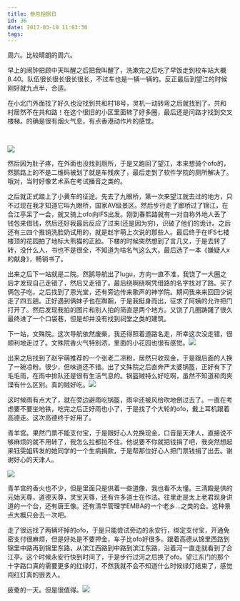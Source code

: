 ```yaml
---
title: 叁月拾捌日
id: 36
date: 2017-03-19 11:03:30
tags:
---
```


周六。比较晴朗的周六。

早上的闹钟把顾中天叫醒之后把我叫醒了，洗漱完之后吃了早饭走到校车站大概8.40。队伍很长很长很长很长，不过车也是一辆一辆的。反正最后到望江的时候刚好就九点半，合适。

在小北门外面找了好久也没找到共和村18号，灵机一动转弯之后就找到了，共和村居然不在共和路！在这个很旧的小区里面转了好多圈，最后还是问路才找到交叉楼梯。的确是很有烟火气息，有点香港动作片的感觉。

&nbsp;

![](http://img.cyrise.cn/2017/03/2017-03-19-05.49.47-1.jpg)

然后因为肚子疼，在外面也没找到厕所，于是又跑回了望江，本来想骑个ofo的，然鹅路上的不是二维码被划了就是车残疾了，最后走到了软件学院的厕所解决了。哦对，当时好像艺术系在考试播音之类的。

之后就正式踏上了小黄车的征途。先去了九眼桥，第一次来望江就去过的地方，只不过现在我才知道它叫九眼桥，国家AV级景区。然后步行走了廊桥过了锦江，在合江亭呆了一会，就又骑上ofo向IFS出发。刚到春熙路就有一对自称外地人丢了钱包来借钱，然后还好我最后反应了过来(还是因为穷)，识破了他们的诡计。之后还有三四个推销洗脸奶试用的，就是赵宇萌上次说的那些人。最后终于在IFS七楼楼顶的花园拍了地标大熊猫的正脸。下楼的时候突然想到了言几又，于是去转了转，没什么人，书也不是很全，不知道为啥名气这么大。最后选了一本《嫌疑人x的献身》，畅销书了。

出来之后下一站就是二院。然鹅导航出了lugu，方向一直不准，我饶了一大圈之后才发现自己走错了，然后又走错了。最后绕啊绕啊凭借路的名字找对了路。买了俩包子吃，之后找到了恩光堂，还有旁边传来歌声的神学院。期间我来来回回少说走了四五趟。正好遇到俩妹子也在踟蹰，于是我挺身而出，征求了阿姨的允许把门打开了。然后发现我拍的图片和别人拍的简直是两个地方。又饶了几圈踌躇了很久最终进了一个口袋巷，但是却并没有找到祠堂之类的建筑。

下一站，文殊院。这次导航依然废柴，我还得照着道路名走，所幸这次没走错，很顺利地走过了。文殊院香火气特别浓，里面的小花园也很有感觉。![](http://img.cyrise.cn/2017/03/20170318_141114.jpg)

出来之后找到了赵宇萌推荐的一个张老二凉粉，居然只收现金，于是跟后面的人换了一碗凉粉。很少，但味道还不错。出了文殊院之后直奔严太婆锅盔，正好有下了毛毛雨，在雨中排队还是很有生活气息的。锅盔贼特么好吃啊，虽然不知道和肉夹馍有什么区别。真的贼好吃。![](http://img.cyrise.cn/2017/03/20170318_143355.jpg)

这时候雨有点大了，就在旁边避雨吃锅盔，雨伞还被风给吹地倒过去了。一直在考虑要不要坐地铁，吃完之后正好雨也小了，于是找了个大轮的ofo，戴上耳机跟着高德走。这次高德终于好用了。

青羊宫。果然门票不能支付宝，于是跟好心人兑换现金，口音是天津人，直接说不够麻烦的就不用转了，我怎么拉都拉不住。他说要不你就把钱捐了吧，我突然想起来钰雯姐转发的她同学的一个生病捐款，于是帮那位好心人把门票钱捐了出去。谢谢好心的天津人。

![](http://img.cyrise.cn/2017/03/2017-03-19-05.49.37-1.jpg)

青羊宫的香火也不少，但是里面只是供着一些道像，我也看不太懂。三清殿是供的元始天尊，道德天尊，灵宝天尊，还有许多道士在作法。往里走是太上老君现身讲道的一个台，还有唐王像。还有清华管理学EMBA的一个老乡...之类的会。这种景点大概只会去一次吧。

走了很远找了两辆坏掉的ofo，于是只能尝试旁边的永安行，绑定支付宝，开通免密支付很麻烦，但是好处是不要押金，车子比ofo好很多。跟着高德从锦里西路到锦里中路再到锦里东路，从滨江西路到中路到滨江东路，沿着河一直走就看到了合江亭。这个时候永安行快到时间了，于是步行过河之后换了ofo。望江东门的那个十字路口真的需要更多的红绿灯，不然我就不会不知道什么时候绿灯结束了，感觉闯红灯真的很丢人。

疲惫的一天。但是很值得。![](http://img.cyrise.cn/2017/03/20170318_181629.png)